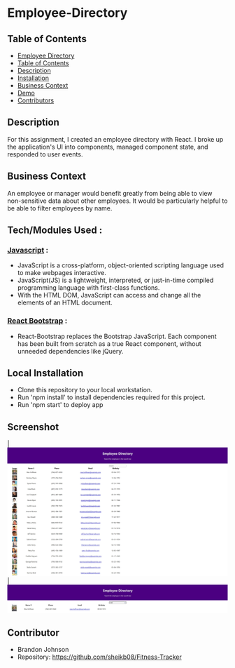 # Employee-Directory

## Table of Contents
  - [Employee Directory](#employee-directory)
  - [Table of Contents](#table-of-contents)
  - [Description](#description)
  - [Installation](#local-installation)
  - [Business Context](#business-context)
  - [Demo](#demo)
  - [Contributors](#contributors)


## Description

For this assignment, I created an employee directory with React. I broke up the application's UI into components, managed component state, and responded to user events.


## Business Context

An employee or manager would benefit greatly from being able to view non-sensitive data about other employees. It would be particularly helpful to be able to filter employees by name.

## Tech/Modules Used :

### [Javascript](https://developer.mozilla.org/en-US/docs/Web/JavaScript) : 
* JavaScript is a cross-platform, object-oriented scripting language used to make webpages interactive.
* JavaScript(JS) is a lightweight, interpreted, or just-in-time compiled programming language with first-class functions. 
* With the HTML DOM, JavaScript can access and change all the elements of an HTML document.

### [React Bootstrap](https://react-bootstrap.github.io/) : 
* React-Bootstrap replaces the Bootstrap JavaScript. Each component has been built from scratch as a true React component, without unneeded dependencies like jQuery.


## Local Installation 

* Clone this repository to your local workstation.
* Run 'npm install' to install dependencies required for this project.
* Run 'npm start' to deploy app


## Screenshot  
|![HTML Screenshot](images/screen.JPG) |![HTML Screenshot](images/screen2.JPG)

## Contributor
* Brandon Johnson
* Repository: https://github.com/sheikb08/Fitness-Tracker
